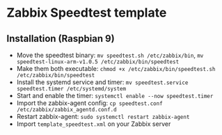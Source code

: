 # Zabbix Speedtest template

## Installation (Raspbian 9)

- Move the speedtest binary: `mv speedtest.sh /etc/zabbix/bin`, `mv speedtest-linux-arm-v1.0.5 /etc/zabbix/bin/speedtest`
- Make them both executable: `chmod +x /etc/zabbix/bin/speedtest.sh /etc/zabbix/bin/speedtest`
- Install the systemd service and timer: `mv speedtest.service speedtest.timer /etc/systemd/system`
- Start and enable the timer: `systemctl enable --now speedtest.timer`
- Import the zabbix-agent config: `cp speedtest.conf /etc/zabbix/zabbix_agentd.conf.d`
- Restart zabbix-agent: `sudo systemctl restart zabbix-agent`
- Import `template_speedtest.xml` on your Zabbix server
